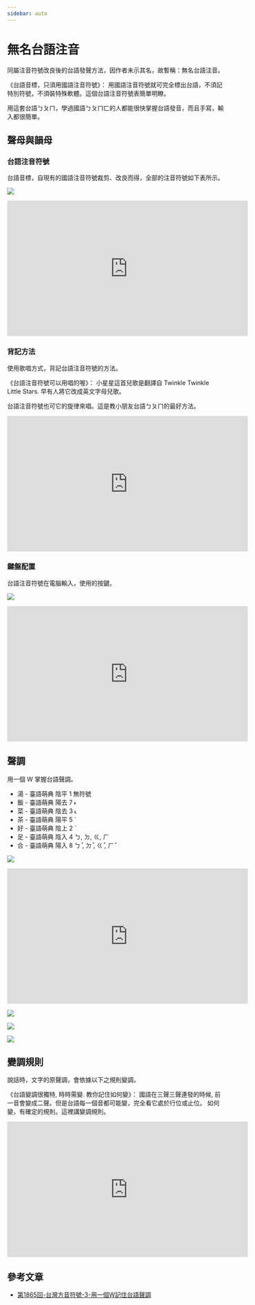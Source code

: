 ```yaml
---
sidebar: auto
---
```


# 無名台語注音

同屬注音符號改良後的台語發聲方法，因作者未示其名，故暫稱：無名台語注音。

《台語音標，只須用國語注音符號》： 用國語注音符號就可完全標出台語，不須記特別符號，不須裝特殊軟體。這個台語注音符號表簡單明瞭。

用這套台語ㄅㄆㄇ，學過國語ㄅㄆㄇㄈ的人都能很快掌握台語發音，而且手寫，輸入都很簡單。



## 聲母與韻母


### 台語注音符號

 台語音標，自現有的國語注音符號裁剪、改良而得，全部的注音符號如下表所示。

![](./picts/Tai_Yu_Zhu_Yin.png)

<iframe width="560" height="315"
  src="https://www.youtube.com/embed/EEndKSmeG5I"
  title="YouTube video player" frameborder="0"
  allow="accelerometer; autoplay; clipboard-write; encrypted-media; gyroscope; picture-in-picture" allowfullscreen></iframe>


### 背記方法

使用歌唱方式，背記台語注音符號的方法。

《台語注音符號可以用唱的喔》： 小星星這首兒歌是翻譯自 Twinkle Twinkle Little Stars. 早有人將它改成英文字母兒歌。

台語注音符號也可它的旋律來唱。這是教小朋友台語ㄅㄆㄇ的最好方法。

<iframe width="560" height="315"
  src="https://www.youtube.com/embed/vEulNQ-NWzY"
  title="YouTube video player" frameborder="0"
  allow="accelerometer; autoplay; clipboard-write; encrypted-media; gyroscope; picture-in-picture" allowfullscreen></iframe>


### 鍵盤配置

 台語注音符號在電腦輸入，使用的按鍵。

![](./picts/Tai_Yu_Zhu_Yin_ABC.png)

<iframe width="560" height="315"
  src="https://www.youtube.com/embed/k2Bxdl_uhoA"
  title="YouTube video player" frameborder="0"
  allow="accelerometer; autoplay; clipboard-write; encrypted-media; gyroscope; picture-in-picture" allowfullscreen></iframe>


## 聲調

用一個 W 掌握台語聲調。

 - 湯 - 臺語萌典 陰平 1 無符號
 - 飯 - 臺語萌典 陽去 7 ˫
 - 菜 - 臺語萌典 陰去 3 ˪
 - 茶 - 臺語萌典 陽平 5 ˊ
 - 好 - 臺語萌典 陰上 2 ˋ
 - 足 - 臺語萌典 陰入 4 ㄅ, ㄉ, ㄍ, ㄏ
 - 合 - 臺語萌典 陽入 8 ㄅ̇  , ㄉ̇  , ㄍ̇  , ㄏ̇

![](https://1.bp.blogspot.com/-1ulPjRBSEmo/YJkrnkAgGaI/AAAAAAAE49c/bRX7hdEEB7MOaomp57MVgAHOxawWbhKbQCPcBGAsYHg/s3649/PXL_20210510_122239480.NIGHT.jpg)

<iframe width="560" height="315"
  src="https://www.youtube.com/embed/lfSNWNlcNeA"
  title="YouTube video player" frameborder="0"
  allow="accelerometer; autoplay; clipboard-write; encrypted-media; gyroscope; picture-in-picture" allowfullscreen></iframe>

![](./picts/Tai_Yu_Zhu_Yin-7_Shen_Diao.png)

![](./picts/Tai_Yu_Zhu_Yin-7_Shen_Diao-A.png)

![](./picts/Tai_Yu_Zhu_Yin-7_Shen_Diao-B.png)

## 變調規則

說話時，文字的原聲調，會依據以下之規則變調。

《台語變調很獨特, 時時需變. 教你記住如何變》： 國語在三聲三聲連發的時候,
前一音會變成二聲。但是台語每一個音都可能變，完全看它處於行位或止位。 如何變，有確定的規則。這裡講變調規則。

<iframe width="560" height="315"
  src="https://www.youtube.com/embed/fyfTqM8UMg8"
  title="YouTube video player" frameborder="0"
  allow="accelerometer; autoplay; clipboard-write; encrypted-media; gyroscope; picture-in-picture" allowfullscreen></iframe>

## 參考文章

 - [第1865回-台灣方音符號-3-用一個W記住台語聲調](https://glglace.blogspot.com/2021/05/1865-3-w.html)
